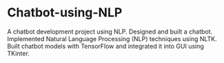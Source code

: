 # Chatbot-using-NLP
A chatbot development project using NLP. Designed and built a chatbot. Implemented Natural Language Processing (NLP)  techniques using NLTK. Built chatbot models with TensorFlow and integrated it into GUI using TKinter.
